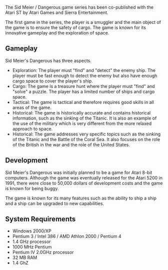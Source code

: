
The Sid Meier / Dangerous game series has been co-published with the Atari ST by Atari Games and Sierra Entertainment.

The first game in the series, the player is a smuggler and the main object of the game is to ensure the safety of cargo. The game is known for its innovative gameplay and the exploration of space.

## Gameplay

Sid Meier's Dangerous has three aspects.

*   Exploration: The player must "find" and "detect" the enemy ship. The player must be fast enough to detect the enemy but also have enough cargo space to cover the player's ship.
*   Cargo: The game is a treasure hunt where the player must "find" and "solve" a puzzle. The player has a limited number of ships and cargo space.
*   Tactical: The game is tactical and therefore requires good skills in all areas of the game.
*   Historical: The game is historically accurate and contains historical information, such as the sinking of the Titanic. It is also an example of the use of the military which is very different from the more relaxed approach to space.
*   Historical: The game addresses very specific topics such as the sinking of the Titanic and the Battle of the Coral Sea. It also focuses on the role of the British in the war and the role of the United States.

## Development

Sid Meier's Dangerous was initially planned to be a game for Atari 8-bit computers. Although the game was eventually released for the Atari 5200 in 1991, there were close to 50,000 dollars of development costs and the game is known for being buggy.

The game is known for its many features such as the ability to ship a ship and a ship can be upgraded to new capabilities.

## System Requirements

*    Windows 2000/XP
*   Pentium 3 / Intel 386 / AMD Athlon 2000 / Pentium 4
*   1.4 GHz processor
*   1000 MHz Pentium
*   Pentium IV 2.0GHz processor
*   32 MB RAM
*   1.4 GhZ
